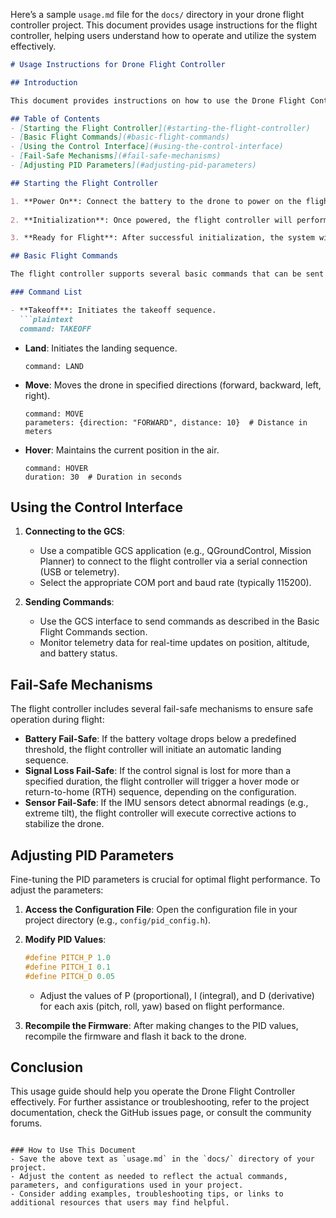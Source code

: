 Here’s a sample `usage.md` file for the `docs/` directory in your drone flight controller project. This document provides usage instructions for the flight controller, helping users understand how to operate and utilize the system effectively.

```markdown
# Usage Instructions for Drone Flight Controller

## Introduction

This document provides instructions on how to use the Drone Flight Controller after it has been set up and successfully flashed onto your ARM Cortex-M4 development board. The flight controller is designed to operate a quadcopter drone with various features, including PID control, sensor fusion, and fail-safe mechanisms.

## Table of Contents
- [Starting the Flight Controller](#starting-the-flight-controller)
- [Basic Flight Commands](#basic-flight-commands)
- [Using the Control Interface](#using-the-control-interface)
- [Fail-Safe Mechanisms](#fail-safe-mechanisms)
- [Adjusting PID Parameters](#adjusting-pid-parameters)

## Starting the Flight Controller

1. **Power On**: Connect the battery to the drone to power on the flight controller. Ensure that all components (motors, sensors, etc.) are connected properly.
  
2. **Initialization**: Once powered, the flight controller will perform an initialization sequence. This includes self-checks of the IMU sensors and motor drivers. Watch for any error codes displayed in the console output.

3. **Ready for Flight**: After successful initialization, the system will be ready for flight. The console will indicate that the drone is armed and ready.

## Basic Flight Commands

The flight controller supports several basic commands that can be sent via a ground control station (GCS) or a remote control interface.

### Command List

- **Takeoff**: Initiates the takeoff sequence.
  ```plaintext
  command: TAKEOFF
  ```
- **Land**: Initiates the landing sequence.
  ```plaintext
  command: LAND
  ```
- **Move**: Moves the drone in specified directions (forward, backward, left, right).
  ```plaintext
  command: MOVE
  parameters: {direction: "FORWARD", distance: 10}  # Distance in meters
  ```
- **Hover**: Maintains the current position in the air.
  ```plaintext
  command: HOVER
  duration: 30  # Duration in seconds
  ```

## Using the Control Interface

1. **Connecting to the GCS**: 
   - Use a compatible GCS application (e.g., QGroundControl, Mission Planner) to connect to the flight controller via a serial connection (USB or telemetry).
   - Select the appropriate COM port and baud rate (typically 115200).

2. **Sending Commands**:
   - Use the GCS interface to send commands as described in the Basic Flight Commands section.
   - Monitor telemetry data for real-time updates on position, altitude, and battery status.

## Fail-Safe Mechanisms

The flight controller includes several fail-safe mechanisms to ensure safe operation during flight:

- **Battery Fail-Safe**: If the battery voltage drops below a predefined threshold, the flight controller will initiate an automatic landing sequence.
- **Signal Loss Fail-Safe**: If the control signal is lost for more than a specified duration, the flight controller will trigger a hover mode or return-to-home (RTH) sequence, depending on the configuration.
- **Sensor Fail-Safe**: If the IMU sensors detect abnormal readings (e.g., extreme tilt), the flight controller will execute corrective actions to stabilize the drone.

## Adjusting PID Parameters

Fine-tuning the PID parameters is crucial for optimal flight performance. To adjust the parameters:

1. **Access the Configuration File**: Open the configuration file in your project directory (e.g., `config/pid_config.h`).
  
2. **Modify PID Values**:
   ```c
   #define PITCH_P 1.0
   #define PITCH_I 0.1
   #define PITCH_D 0.05
   ```
   - Adjust the values of P (proportional), I (integral), and D (derivative) for each axis (pitch, roll, yaw) based on flight performance.

3. **Recompile the Firmware**: After making changes to the PID values, recompile the firmware and flash it back to the drone.

## Conclusion

This usage guide should help you operate the Drone Flight Controller effectively. For further assistance or troubleshooting, refer to the project documentation, check the GitHub issues page, or consult the community forums.
```

### How to Use This Document
- Save the above text as `usage.md` in the `docs/` directory of your project.
- Adjust the content as needed to reflect the actual commands, parameters, and configurations used in your project.
- Consider adding examples, troubleshooting tips, or links to additional resources that users may find helpful.
